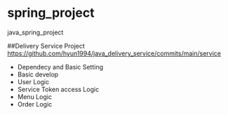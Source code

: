 # spring_project
java_spring_project

##Delivery Service Project
https://github.com/hyun1994/java_delivery_service/commits/main/service
- Dependecy and Basic Setting
- Basic develop
- User Logic
- Service Token access Logic
- Menu Logic
- Order Logic

